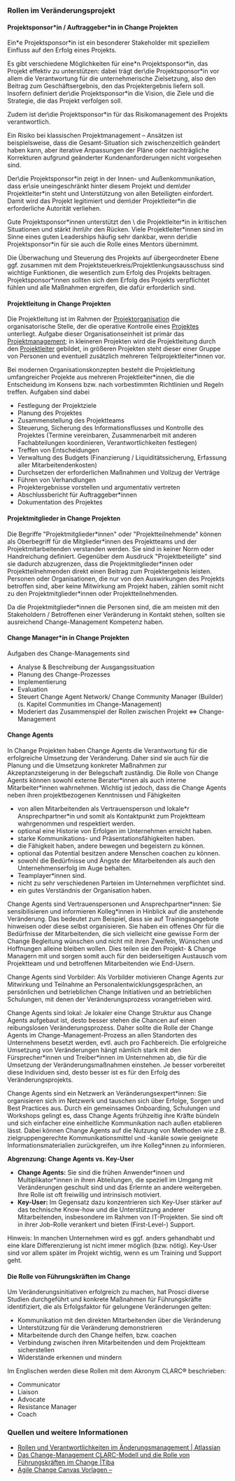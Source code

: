 ### Rollen im Veränderungsprojekt ###

#### Projektsponsor\*in / Auftraggeber\*in in Change Projekten ####

Ein\*e Projektsponsor\*in ist ein besonderer Stakeholder mit speziellem Einfluss auf den Erfolg eines Projekts.

Es gibt verschiedene Möglichkeiten für eine\*n Projektsponsor\*in, das Projekt effektiv zu unterstützen: dabei trägt der\die Projektsponsor\*in vor allem die Verantwortung für die unternehmerische Zielsetzung, also den Beitrag zum Geschäftsergebnis, den das Projektergebnis liefern soll. Insofern definiert der\die Projektsponsor\*in die Vision, die Ziele und die Strategie, die das Projekt verfolgen soll. 

Zudem ist der\die Projektsponsor\*in für das Risikomanagement des Projekts verantwortlich.

Ein Risiko bei klassischen Projektmanagement – Ansätzen ist beispielsweise, dass die Gesamt-Situation sich zwischenzeitlich geändert haben kann, aber iterative Anpassungen der Pläne oder nachträgliche Korrekturen aufgrund geänderter Kundenanforderungen nicht vorgesehen sind.

Der\die Projektsponsor\*in zeigt in der Innen- und Außenkommunikation, dass er\sie uneingeschränkt hinter diesem Projekt und dem\der Projektleiter\*in steht und Unterstützung von allen Beteiligten einfordert. Damit wird das Projekt legitimiert und dem\der Projektleiter\*in die erforderliche Autorität verliehen.

Gute Projektsponsor\*innen unterstützt den \ die Projektleiter\*in in kritischen Situationen und stärkt ihm\ihr den Rücken. Viele Projektleiter\*innen sind im Sinne eines guten Leaderships häufig sehr dankbar, wenn der\die Projektsponsor\*in für sie auch die Rolle eines Mentors übernimmt. 

Die Überwachung und Steuerung des Projekts auf übergeordneter Ebene ggf. zusammen mit dem Projektsteuerkreis/Projektlenkungsausschuss sind wichtige Funktionen, die wesentlich zum Erfolg des Projekts beitragen. Projektsponsor\*innen sollten sich dem Erfolg des Projekts verpflichtet fühlen und alle Maßnahmen ergreifen, die dafür erforderlich sind.

#### Projektleitung in Change Projekten ####

Die Projektleitung ist im Rahmen der [Projektorganisation](https://de.wikipedia.org/wiki/Projektorganisation) die organisatorische Stelle, der die operative Kontrolle eines [Projektes](https://de.wikipedia.org/wiki/Projekt) unterliegt. Aufgabe dieser Organisationseinheit ist primär das [Projektmanagement](https://de.wikipedia.org/wiki/Projektmanagement); in kleineren Projekten wird die Projektleitung durch den [Projektleiter](https://de.wikipedia.org/wiki/Projektleiter) gebildet, in größeren Projekten steht dieser einer Gruppe von Personen und eventuell zusätzlich mehreren Teilprojektleiter\*innen vor. 

Bei modernen Organisationskonzepten besteht die Projektleitung umfangreicher Projekte aus mehreren Projektleiter\*innen, die die Entscheidung im Konsens bzw. nach vorbestimmten Richtlinien und Regeln treffen. Aufgaben sind dabei

- Festlegung der Projektziele
- Planung des Projektes
- Zusammenstellung des Projektteams
- Steuerung, Sicherung des Informationsflusses und Kontrolle des Projektes (Termine vereinbaren, Zusammenarbeit mit anderen Fachabteilungen koordinieren, Verantwortlichkeiten festlegen)
- Treffen von Entscheidungen
- Verwaltung des Budgets (Finanzierung / Liquiditätssicherung, Erfassung aller Mitarbeitendenkosten)
- Durchsetzen der erforderlichen Maßnahmen und Vollzug der Verträge
- Führen von Verhandlungen
- Projektergebnisse vorstellen und argumentativ vertreten
- Abschlussbericht für Auftraggeber\*innen
- Dokumentation des Projektes

#### Projektmitglieder in Change Projekten ####

Die Begriffe "Projektmitglieder\*innen" oder "Projektteilnehmende" können als Oberbegriff für die Mitglieder\*innen des Projektteams und der Projektmitarbeitenden verstanden werden. Sie sind in keiner Norm oder Handreichung definiert. Gegenüber dem Ausdruck "Projektbeteiligte" sind sie dadurch abzugrenzen, dass die Projektmitglieder\*innen oder Projektteilnehmenden direkt einen Beitrag zum Projektergebnis leisten. Personen oder Organisationen, die nur von den Auswirkungen des Projekts betroffen sind, aber keine Mitwirkung am Projekt haben, zählen somit nicht zu den Projektmitglieder\*innen oder Projektteilnehmenden. 

Da die Projektmitglieder\*innen die Personen sind, die am meisten mit den Stakeholdern / Betroffenen einer Veränderung in Kontakt stehen, sollten sie ausreichend Change-Management Kompetenz haben.

#### Change Manager\*in in Change Projekten ####

Aufgaben des Change-Managements sind

- Analyse & Beschreibung der Ausgangssituation
- Planung des Change-Prozesses
- Implementierung
- Evaluation 
- Steuert Change Agent Network/ Change Community Manager (Builder) (s. Kapitel Communities im Change-Management) 
- Moderiert das Zusammenspiel der Rollen zwischen Projekt <=> Change-Management

#### Change Agents ####

In Change Projekten haben Change Agents die Verantwortung für die erfolgreiche Umsetzung der Veränderung. Daher sind sie auch für die Planung und die Umsetzung konkreter Maßnahmen zur Akzeptanzsteigerung in der Belegschaft zuständig. Die Rolle von Change Agents können sowohl externe Berater\*innen als auch interne Mitarbeiter\*innen wahrnehmen. Wichtig ist jedoch, dass die Change Agents neben ihren projektbezogenen Kenntnissen und Fähigkeiten

- von allen Mitarbeitenden als Vertrauensperson und lokale\*r Ansprechpartner\*in und somit als Kontaktpunkt zum Projektteam wahrgenommen und respektiert werden.
- optional eine Historie von Erfolgen im Unternehmen erreicht haben.
- starke Kommunikations- und Präsentationsfähigkeiten haben.
- die Fähigkeit haben, andere bewegen und begeistern zu können.
- optional das Potential besitzen andere Menschen coachen zu können.
- sowohl die Bedürfnisse und Ängste der Mitarbeitenden als auch den Unternehmenserfolg im Auge behalten.
- Teamplayer\*innen sind. 
- nicht zu sehr verschiedenen Parteien im Unternehmen verpflichtet sind. 
- ein gutes Verständnis der Organisation haben. 

Change Agents sind Vertrauenspersonen und Ansprechpartner\*innen: Sie sensibilisieren und informieren Kolleg\*innen in Hinblick auf die anstehende Veränderung. Das bedeutet zum Beispiel, dass sie auf Trainingsangebote hinweisen oder diese selbst organisieren. Sie haben ein offenes Ohr für die Bedürfnisse der Mitarbeitenden, die sich vielleicht eine gewisse Form der Change Begleitung wünschen und nicht mit ihren Zweifeln, Wünschen und Hoffnungen alleine bleiben wollen. Dies teilen sie den Projekt- & Change Managern mit und sorgen somit auch für den beiderseitigen Austausch vom Projektteam und und betroffenen Mitarbeitenden wie End-Usern.

Change Agents sind Vorbilder: Als Vorbilder motivieren Change Agents zur Mitwirkung und Teilnahme an Personalentwicklungsgesprächen, an persönlichen und betrieblichen Change Initiativen und an betrieblichen Schulungen, mit denen der Veränderungsprozess vorangetrieben wird.

Change Agents sind lokal: Je lokaler eine Change Struktur aus Change Agents aufgebaut ist, desto besser stehen die Chancen auf einen reibungslosen Veränderungsprozess. Daher sollte die Rolle der Change Agents im Change-Management-Prozess an allen Standorten des Unternehmens besetzt werden, evtl. auch pro Fachbereich. Die erfolgreiche Umsetzung von Veränderungen hängt nämlich stark mit den Fürsprecher\*innen und Treiber\*innen im Unternehmen ab, die für die Umsetzung der Veränderungsmaßnahmen einstehen. Je besser vorbereitet diese Individuen sind, desto besser ist es für den Erfolg des Veränderungsprojekts.

Change Agents sind ein Netzwerk an Veränderungsexpert\*innen: Sie organisieren sich im Netzwerk und tauschen sich über Erfolge, Sorgen und Best Practices aus. Durch ein gemeinsames Onboarding, Schulungen und Workshops gelingt es, dass Change Agents frühzeitig ihre Kräfte bündeln und sich einfacher eine einheitliche Kommunikation nach außen etablieren lässt. Dabei können Change Agents auf die Nutzung von Methoden wie z.B. zielgruppengerechte Kommunikationsmittel und -kanäle sowie geeignete Informationsmaterialien zurückgreifen, um ihre Kolleg\*innen zu informieren.

**Abgrenzung: Change Agents vs. Key-User**

- **Change Agents:** Sie sind die frühen Anwender\*innen und Multiplikator\*innen in ihren Abteilungen, die speziell im Umgang mit Veränderungen geschult sind und das Erlernte an andere weitergeben. Ihre Rolle ist oft freiwillig und intrinsisch motiviert.
- **Key-User:** Im Gegensatz dazu konzentrieren sich Key-User stärker auf das technische Know-how und die Unterstützung anderer Mitarbeitenden, insbesondere im Rahmen von IT-Projekten. Sie sind oft in ihrer Job-Rolle verankert und bieten (First-Level-) Support.

Hinweis: In manchen Unternehmen wird es ggf. anders gehandhabt und eine klare Differenzierung ist nicht immer möglich (bzw. nötig). Key-User sind vor allem später im Projekt wichtig, wenn es um Training und Support geht.

#### Die Rolle von Führungskräften im Change ####

Um Veränderungsinitiativen erfolgreich zu machen, hat Prosci diverse Studien durchgeführt und konkrete Maßnahmen für Führungskräfte identifiziert, die als Erfolgsfaktor für gelungene Veränderungen gelten:

- Kommunikation mit den direkten Mitarbeitenden über die Veränderung
- Unterstützung für die Veränderung demonstrieren
- Mitarbeitende durch den Change helfen, bzw. coachen
- Verbindung zwischen ihren Mitarbeitenden und dem Projektteam sicherstellen
- Widerstände erkennen und mindern

Im Englischen werden diese Rollen mit dem Akronym CLARC® beschrieben:

- Communicator
- Liaison
- Advocate
- Resistance Manager
- Coach

### Quellen und weitere Informationen

- [Rollen und Verantwortlichkeiten im Änderungsmanagement | Atlassian](https://www.atlassian.com/de/itsm/change-management/roles-and-responsibilities)
- [Das Change-Management CLARC-Modell und die Rolle von Führungskräften im Change |Tiba](https://www.tiba.de/clarc-modell/)
- [Agile Change Canvas Vorlagen ](https://www.business-wissen.de/produkt/8208/agile-change-canvas-vorlagen/)[–](https://www.business-wissen.de/produkt/8208/agile-change-canvas-vorlagen/)
